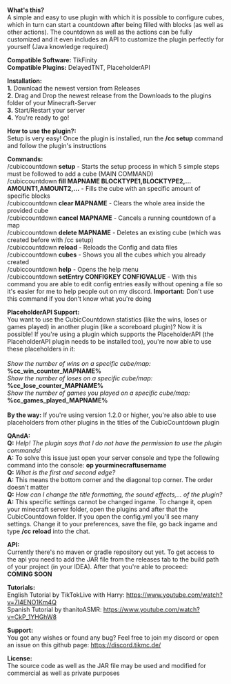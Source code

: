 **What's this?** <br>
A simple and easy to use plugin with which it is possible to configure cubes, which in turn can start a countdown after
being filled with blocks (as well as other actions). The countdown as well as the actions can be fully customized and it
even includes an API to customize the plugin perfectly for yourself (Java knowledge required)

**Compatible Software:** TikFinity <br>
**Compatible Plugins:** DelayedTNT, PlaceholderAPI

**Installation:** <br>
**1.** Download the newest version from Releases <br>
**2.** Drag and Drop the newest release from the Downloads to the plugins folder of your Minecraft-Server <br>
**3.** Start/Restart your server <br>
**4.** You're ready to go!<br>

**How to use the plugin?:** <br>
Setup is very easy! Once the plugin is installed, run the **/cc setup** command and follow the plugin's instructions

**Commands:**
<br> /cubiccountdown **setup** - Starts the setup process in which 5 simple steps must be followed to add a cube (MAIN
COMMAND)
<br> /cubiccountdown **fill MAPNAME BLOCKTYPE1,BLOCKTYPE2,... AMOUNT1,AMOUNT2,...** - Fills the cube with an specific amount of specific blocks
<br> /cubiccountdown **clear MAPNAME** - Clears the whole area inside the provided cube
<br> /cubiccountdown **cancel MAPNAME** - Cancels a running countdown of a map
<br> /cubiccountdown **delete MAPNAME** - Deletes an existing cube (which was created before with /cc setup)
<br> /cubiccountdown **reload** - Reloads the Config and data files
<br> /cubiccountdown **cubes** - Shows you all the cubes which you already created
<br> /cubiccountdown **help** - Opens the help menu
<br> /cubiccountdown **setEntry CONFIGKEY CONFIGVALUE** - With this command you are able to edit config entries easily without opening a file so it's easier for me to help people out on my discord. **Important:** Don't use this command if you don't know what you're doing

**PlaceholderAPI Support:**
<br>You want to use the CubicCountdown statistics (like the wins, loses or games played) in another plugin (like a scoreboard plugin)? Now it is possible! If you're using a plugin which supports the PlaceholderAPI (the PlaceholderAPI plugin needs to be installed too), you're now able to use these placeholders in it:
<br>
<br>*Show the number of wins on a specific cube/map:* **%cc_win_counter_MAPNAME%**
<br>*Show the number of loses on a specific cube/map:* **%cc_lose_counter_MAPNAME%**
<br>*Show the number of games you played on a specific cube/map:* **%cc_games_played_MAPNAME%**
<br>
<br>**By the way:** If you're using version 1.2.0 or higher, you're also able to use placeholders from other plugins in the titles of the CubicCountdown plugin

**QAndA:**
<br>**Q:** *Help! The plugin says that I do not have the permission to use the plugin commands!*
<br>**A:** To solve this issue just open your server console and type the following command into the console: **op
yourminecraftusername**
<br>**Q:** *What is the first and second edge?*
<br>**A:** This means the bottom corner and the diagonal top corner. The order doesn't matter
<br>**Q:** *How can I change the title formatting, the sound effects,... of the plugin?*
<br>**A:** This specific settings cannot be changed ingame. To change it, open your minecraft server folder, open the
plugins and after that the CubicCountdown folder. If you open the config.yml you'll see many settings. Change it to your
preferences, save the file, go back ingame and type **/cc reload** into the chat.

**API:**
<br> Currently there's no maven or gradle repository out yet. To get access to the api you need to add the JAR file
from the releases tab to the build path of your project (in your IDEA). After that you're able to proceed:
<br> **COMING SOON**

**Tutorials:**
<br>English Tutorial by TikTokLive with Harry: https://www.youtube.com/watch?v=7I4ENO1Km4Q
<br>Spanish Tutorial by thanitoASMR: https://www.youtube.com/watch?v=CkP_1YHGhW8

**Support:** <br>
You got any wishes or found any bug? Feel free to join my discord or open an issue on this github page: https://discord.tikmc.de/

**License:** <br>
The source code as well as the JAR file may be used and modified for commercial as well as private
purposes <br>
